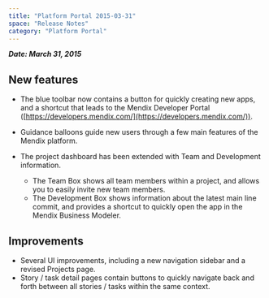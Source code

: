 ```yaml
---
title: "Platform Portal 2015-03-31"
space: "Release Notes"
category: "Platform Portal"
---
```



***Date: March 31, 2015***

## New features

*   The blue toolbar now contains a button for quickly creating new apps, and a shortcut that leads to the Mendix Developer Portal ([https://developers.mendix.com/](https://developers.mendix.com/)).
*   Guidance balloons guide new users through a few main features of the Mendix platform.
*   The project dashboard has been extended with Team and Development information.

    *   The Team Box shows all team members within a project, and allows you to easily invite new team members.
    *   The Development Box shows information about the latest main line commit, and provides a shortcut to quickly open the app in the Mendix Business Modeler.

## Improvements

*   Several UI improvements, including a new navigation sidebar and a revised Projects page.
*   Story / task detail pages contain buttons to quickly navigate back and forth between all stories / tasks within the same context.